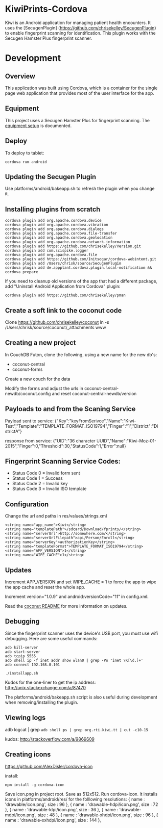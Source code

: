 # KiwiPrints-Cordova

Kiwi is an Android application for managing patient health encounters. It uses the [SecugenPlugin] (https://github.com/chrisekelley/SecugenPlugin)
to enable fingerprint scanning for identification. This plugin works with the Secugen Hamster Plus fingerprint scanner.

# Development

## Overview

This application was built using Cordova, which is a container for the single page web application that provides most of the user interface for the app.

## Equipment

This project uses a Secugen Hamster Plus for fingerprint scanning. The [equipment setup](docs/equipment_setup.md) is documented.

## Deploy

To deploy to tablet:

    cordova run android

## Updating the Secugen Plugin

Use platforms/android/bakeapp.sh to refresh the plugin when you change it.

## Installing plugins from scratch

    cordova plugin add org.apache.cordova.device
    cordova plugin add org.apache.cordova.vibration
    cordova plugin add org.apache.cordova.dialogs
    cordova plugin add org.apache.cordova.file-transfer
    cordova plugin add org.apache.cordova.geolocation
    cordova plugin add org.apache.cordova.network-information
    cordova plugin add https://github.com/chrisekelley/Version.git
    cordova plugin add com.scispike.logger
    cordova plugin add org.apache.cordova.file
    cordova plugin add https://github.com/Initsogar/cordova-webintent.git
    cordova plugin add /Users/chrisk/source/SecugenPlugin 
    cordova plugin add de.appplant.cordova.plugin.local-notification && cordova prepare

If you need to cleanup old versions of the app that had a different package, add "Uninstall Android Application from Cordova" plugin:

    cordova plugin add https://github.com/chrisekelley/pman 
## Create a soft link to the coconut code

Clone https://github.com/chrisekelley/coconut
ln -s /Users/chrisk/source/coconut/_attachments www   

## Creating a new project

In CouchDB Futon, clone the following, using a new name for the new db's:
 - coconut-central
 - coconut-forms
 
 Create a new couch for the data
 
 Modify the forms and adjust the urls in coconut-central-newdb/coconut.config and reset coconut-central-newdb/version

## Payloads to and from the Scaning Service

Payload sent to service:
{"Key":"keyFromSerivce","Name":"Kiwi-Test","Template":"TEMPLATE_FORMAT_ISO19794","Finger":"1","District":"DistrictA"}

response from service: {"UID":"36 character UUID","Name":"Kiwi-Moz-01-2015","Finger":0,"Threshold":30,"StatusCode":1,"Error":null}

## Fingerprint Scanning Service Codes:

- Status Code 0 = Invalid form sent
- Status Code 1 = Success
- Status Code 2 = Invalid key
- Status Code 3 = Invalid ISO template

## Configuration


Change the url and paths in res/values/strings.xml

    <string name="app_name">Kiwi</string>
    <string name="templatePath">/sdcard/Download/fprints/</string>
    <string name="serverUrl">http://somewhere.com/</string>
    <string name="serverUrlFilepath">api/Person/Enroll</string>
    <string name="serverKey">authorizationKey</string>
    <string name="templateFormat">TEMPLATE_FORMAT_ISO19794</string>
    <string name="APP_VERSION">1</string>
    <string name="WIPE_CACHE">1</string>

## Updates

Increment APP_VERSION and set WIPE_CACHE = 1 to force the app to wipe the app cache and reset the whole app. 

Increment version="1.0.9"  and android:versionCode="11" in config.xml. 

Read the [coconut README](https://github.com/chrisekelley/coconut/blob/coconut-pouch/README.md#how-do-i-handle-application-updates) for more information on updates.

## Debugging

Since the fingerprint scanner uses the device's USB port, you must use wifi debugging. Here are some useful commands:

    adb kill-server
    adb start-server
    adb tcpip 5555
    adb shell ip -f inet addr show wlan0 | grep -Po 'inet \K[\d.]+'
    adb connect 192.168.0.101

    ./installapp.sh

Kudos for the one-liner to get the ip address: http://unix.stackexchange.com/a/87470

The platforms/android/bakeapp.sh script is also useful during development when removing/installing the plugin.

## Viewing logs

adb logcat | grep `adb shell ps | grep org.rti.kiwi.tt | cut -c10-15`

kudos: http://stackoverflow.com/a/9869609

## Creating icons

https://github.com/AlexDisler/cordova-icon

install:  

    npm install -g cordova-icon  

Save icon.png in project root. Save as 512x512. Run cordova-icon. It installs icons in platforms/android/res/ for the folllowing resolutions:
            { name : 'drawable/icon.png',       size : 96 },
            { name : 'drawable-hdpi/icon.png',  size : 72 },
            { name : 'drawable-ldpi/icon.png',  size : 36 },
            { name : 'drawable-mdpi/icon.png',  size : 48 },
            { name : 'drawable-xhdpi/icon.png', size : 96 },
            { name : 'drawable-xxhdpi/icon.png', size : 144 },


